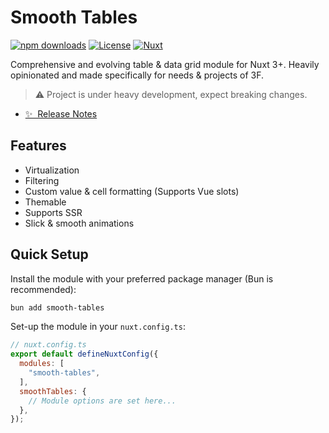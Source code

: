 # Smooth Tables

[![npm downloads][npm-downloads-src]][npm-downloads-href]
[![License][license-src]][license-href]
[![Nuxt][nuxt-src]][nuxt-href]

Comprehensive and evolving table & data grid module for Nuxt 3+.
Heavily opinionated and made specifically for needs & projects of 3F.

> :warning: Project is under heavy development, expect breaking changes.

- [✨ &nbsp;Release Notes](/CHANGELOG.md)

## Features

- Virtualization
- Filtering
- Custom value & cell formatting (Supports Vue slots)
- Themable
- Supports SSR
- Slick & smooth animations

## Quick Setup

Install the module with your preferred package manager (Bun is recommended):

```bash
bun add smooth-tables
```

Set-up the module in your `nuxt.config.ts`:
```js
// nuxt.config.ts
export default defineNuxtConfig({
  modules: [
    "smooth-tables",
  ],
  smoothTables: {
    // Module options are set here...
  },
});
```

<!-- Badges -->
[npm-downloads-src]: https://img.shields.io/npm/dm/my-module.svg?style=flat&colorA=020420&colorB=00DC82
[npm-downloads-href]: https://npmjs.com/package/smooth-tables

[license-src]: https://img.shields.io/npm/l/my-module.svg?style=flat&colorA=020420&colorB=00DC82
[license-href]: https://npmjs.com/package/smooth-tables

[nuxt-src]: https://img.shields.io/badge/Nuxt-020420?logo=nuxt.js
[nuxt-href]: https://nuxt.com
